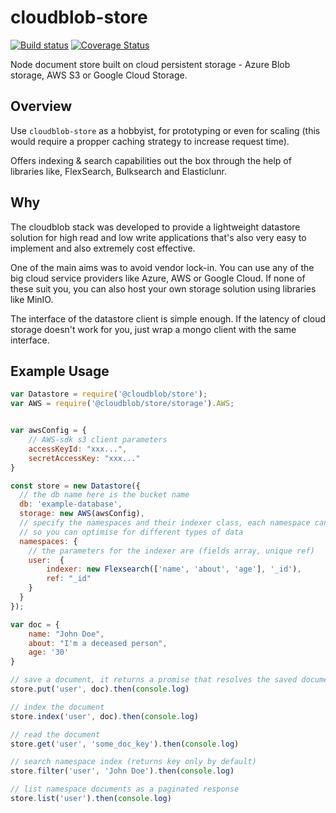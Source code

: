 # cloudblob-store

[![Build status](https://api.travis-ci.com/cloudblob/cloudblob-store.svg?branch=master)](https://travis-ci.com/cloudblob/cloudblob-store/)
[![Coverage Status](https://coveralls.io/repos/github/cloudblob/cloudblob-store/badge.svg?branch=master)](https://coveralls.io/github/cloudblob/cloudblob-store?branch=master)

Node document store built on cloud persistent storage - Azure Blob storage, AWS S3 or Google Cloud Storage.

## Overview

Use `cloudblob-store` as a hobbyist, for prototyping or even for scaling (this would require a propper caching strategy to increase request time).

Offers indexing & search capabilities out the box through the help of libraries like, FlexSearch, Bulksearch and Elasticlunr.

## Why
The cloudblob stack was developed to provide a lightweight datastore solution for high read and low write applications that's also very easy to implement and also extremely cost effective.


One of the main aims was to avoid vendor lock-in. You can use any of the big cloud service providers like Azure, AWS or Google Cloud. If none of these suit you, you can also host your own storage solution using libraries like MinIO.

The interface of the datastore client is simple enough. If the latency of cloud storage doesn't work for you, just wrap a mongo client with the same interface.

## Example Usage

```javascript
var Datastore = require('@cloudblob/store');
var AWS = require('@cloudblob/store/storage').AWS;


var awsConfig = {
    // AWS-sdk s3 client parameters
    accessKeyId: "xxx...",
    secretAccessKey: "xxx..."
}

const store = new Datastore({
  // the db name here is the bucket name
  db: 'example-database',
  storage: new AWS(awsConfig),
  // specify the namespaces and their indexer class, each namespace can use a different indexer
  // so you can optimise for different types of data
  namespaces: {
    // the parameters for the indexer are (fields array, unique ref)
    user:  {
        indexer: new Flexsearch(['name', 'about', 'age'], '_id'),
        ref: "_id"
    }
  }
});

var doc = {
    name: "John Doe",
    about: "I'm a deceased person",
    age: '30'
}

// save a document, it returns a promise that resolves the saved document (including it's autogenerated unique reference)
store.put('user', doc).then(console.log)

// index the document
store.index('user', doc).then(console.log)

// read the document
store.get('user', 'some_doc_key').then(console.log)

// search namespace index (returns key only by default)
store.filter('user', 'John Doe').then(console.log)

// list namespace documents as a paginated response
store.list('user').then(console.log)
```
